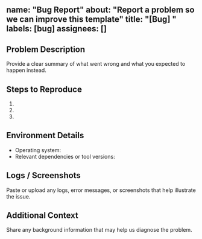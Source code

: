 name: "Bug Report"
about: "Report a problem so we can improve this template"
title: "[Bug] "
labels: [bug]
assignees: []
---

## Problem Description
Provide a clear summary of what went wrong and what you expected to happen instead.

## Steps to Reproduce
1. 
2. 
3. 

## Environment Details
- Operating system:
- Relevant dependencies or tool versions:

## Logs / Screenshots
Paste or upload any logs, error messages, or screenshots that help illustrate the issue.

## Additional Context
Share any background information that may help us diagnose the problem.